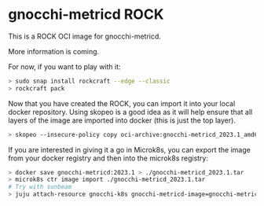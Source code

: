 # gnocchi-metricd ROCK

This is a ROCK OCI image for gnocchi-metricd.

More information is coming.

For now, if you want to play with it:

```bash
> sudo snap install rockcraft --edge --classic
> rockcraft pack
```

Now that you have created the ROCK, you can import it into
your local docker repository. Using skopeo is a good idea as
it will help ensure that all layers of the image are imported
into docker (this is just the top layer).

```bash
> skopeo --insecure-policy copy oci-archive:gnocchi-metricd_2023.1_amd64.rock docker-daemon:gnocchi-metricd:2023.1
```

If you are interested in giving it a go in Microk8s, you can
export the image from your docker registry and then into the
microk8s registry:

```bash
> docker save gnocchi-metricd:2023.1 > ./gnocchi-metricd_2023.1.tar
> microk8s ctr image import ./gnocchi-metricd_2023.1.tar
# Try with sunbeam
> juju attach-resource gnocchi-k8s gnocchi-metricd-image=gnocchi-metricd:2023.1
```
